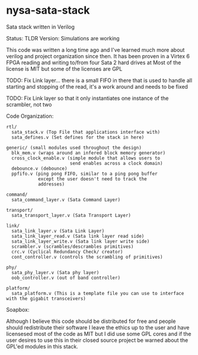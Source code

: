 nysa-sata-stack
===============

Sata stack written in Verilog

Status: TLDR Version: Simulations are working

This code was written a long time ago and I've learned much more about verilog and project organization
since then. It has been proven in a Virtex 6 FPGA reading and writing to/from four Sata 2 hard drives at
Most of the license is MIT but some of the licenses are GPL

TODO: Fix Link layer... there is a small FIFO in there that is used to handle all starting and stopping
of the read, it's a work around and needs to be fixed

TODO: Fix Link layer so that it only instantiates one instance of the scrambler, not two

Code Organization:

    rtl/
      sata_stack.v (Top File that applications interface with)
      sata_defines.v (Set defines for the stack in here)

    generic/ (small modules used throughout the design)
      blk_mem.v (wraps around an infered block memory generator)
      cross_clock_enable.v (simple module that allows users to
                            send enables across a clock domain)
      debounce.v (debounce)
      ppfifo.v (ping pong FIFO, similar to a ping pong buffer
                except the user doesn't need to track the
                addresses)

    command/
      sata_command_layer.v (Sata Command Layer)

    transport/
      sata_transport_layer.v (Sata Transport Layer)

    link/
      sata_link_layer.v (Sata Link Layer)
      sata_link_layer_read.v (Sata link layer read side)
      sata_link_layer_write.v (Sata link layer write side)
      scrambler.v (scrambles/descrambles primitives)
      crc.v (Cyclical Redundancy Check/ creator)
      cont_controller.v (controls the scrambling of primitives)

    phy/
      sata_phy_layer.v (Sata phy layer)
      oob_controller.v (out of band controller)

    platform/
      sata_platform.v (This is a template file you can use to interface with the gigabit transceivers)


Soapbox:

Although I believe this code should be distributed for free and people should redistribute their software
I leave the ethics up to the user and have licensesed most of the code as MIT but I did use some GPL cores
and if the user desires to use this in their closed source project be warned about the GPL'ed modules in
this stack.
